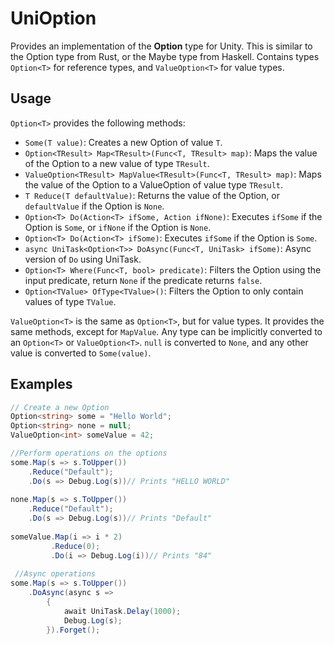 # UniOption
Provides an implementation of the **Option** type for Unity. This is similar to the Option type from Rust, or the Maybe type from Haskell.
Contains types ``Option<T>`` for reference types, and ``ValueOption<T>`` for value types.

## Usage
``Option<T>`` provides the following methods:
- ``Some(T value)``: Creates a new Option of value ``T``.
- ``Option<TResult> Map<TResult>(Func<T, TResult> map)``: Maps the value of the Option to a new value of type ``TResult``.
- ``ValueOption<TResult> MapValue<TResult>(Func<T, TResult> map)``: Maps the value of the Option to a ValueOption of value type ``TResult``.
- ``T Reduce(T defaultValue)``: Returns the value of the Option, or ``defaultValue`` if the Option is ``None``.
- ``Option<T> Do(Action<T> ifSome, Action ifNone)``: Executes ``ifSome`` if the Option is ``Some``, or ``ifNone`` if the Option is ``None``.
- ``Option<T> Do(Action<T> ifSome)``: Executes ``ifSome`` if the Option is ``Some``.
- ``async UniTask<Option<T>> DoAsync(Func<T, UniTask> ifSome)``: Async version of ``Do`` using UniTask.
- ``Option<T> Where(Func<T, bool> predicate)``: Filters the Option using the input predicate, return ``None`` if the predicate returns ``false``.
- ``Option<TValue> OfType<TValue>()``: Filters the Option to only contain values of type ``TValue``.

``ValueOption<T>`` is the same as ``Option<T>``, but for value types. It provides the same methods, except for ``MapValue``.
Any type can be implicitly converted to an ``Option<T>`` or ``ValueOption<T>``. ``null`` is converted to ``None``, and any other value is converted to ``Some(value)``.
## Examples
```csharp
// Create a new Option
Option<string> some = "Hello World";
Option<string> none = null;
ValueOption<int> someValue = 42;

//Perform operations on the options
some.Map(s => s.ToUpper())
    .Reduce("Default");
    .Do(s => Debug.Log(s))// Prints "HELLO WORLD"
    
none.Map(s => s.ToUpper())
    .Reduce("Default");
    .Do(s => Debug.Log(s))// Prints "Default"
    
someValue.Map(i => i * 2)
         .Reduce(0);
         .Do(i => Debug.Log(i))// Prints "84"
         
 //Async operations
some.Map(s => s.ToUpper())
    .DoAsync(async s => 
        {
            await UniTask.Delay(1000);
            Debug.Log(s);
        }).Forget();
```
